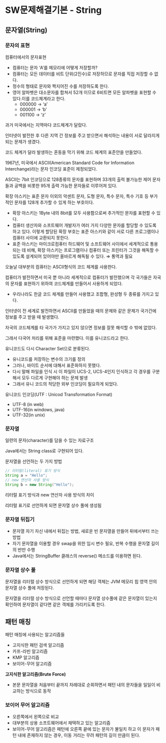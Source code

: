 # SW문제해결기본 - String

## 문자열(String)

### 문자의 표현

컴퓨터에서의 문자표현

- 컴퓨터는 문자 ‘A’를 메모리에 어떻게 저장할까?
- 컴퓨터는 모든 데이터를 비트 단위(2진수)로 저장하므로 문자를 직접 저장할 수 없다.
- 정수의 형태로 문자와 짝지어진 수를 저장하도록 한다.
- 영어 알파벳은 대소문자를 합쳐서 52개 이므로 6비트면 모든 알파벳을 표현할 수 있다.이를 코드체계라고 한다.
    - 000000 → ‘a’
    - 000001 → ‘b’
    - 001100 → ‘z’

과거 미국에서는 지역마다 코드체계가 달랐다.

인터넷이 발전한 후 다른 지역 간 정보를 주고 받으면서 해석하는 내용이 서로 달라지게 되는 문제가 생겼다.

코드 체계가 달라 발생하는 혼동을 막기 위해 코드 체계의 표준안을 만들었다.

1967년, 미국에서 ASCII(American Standard Code for Information Interchange)라는 문자 인코딩 표준이 제정되었다.

ASCII는 7bit 인코딩으로 128종류의 문자를 표현하며 33개의 출력 불가능한 제어 문자들과 공백을 비롯한 95개 출력 가능한 문자들로 이루어져 있다.

확장 아스키는 표준 문자 이외의 악센트 문자, 도형 문자, 특수 문자, 특수 기호 등 부가적인 문자를 128개 추가할 수 있게 하는 부호이다.

- 확장 아스키는 1Byte 내의 8bit를 모두 사용함으로써 추가적인 문자를 표현할 수 있다.
- 컴퓨터 생산자와 소프트웨어 개발자가 여러 가지 다양한 문자를 할당할 수 있도록 하고 있다. 이렇게 할당된 확장 부호는 표준 아스키와 같이 서로 다른 프로그램이나 컴퓨터 사이에 교환되지 못한다.
- 표준 아스키는 마이크로컴퓨터 하드웨어 및 소프트웨어 사이에서 세계적으로 통용되는 데 비해, 확장 아스키는 프로그램이나 컴퓨터 또는 프린터가 그것을 해독할 수 있도록 설계되어 있어야만 올바르게 해독될 수 있다. ⇒ 통역과 필요

오늘날 대부분의 컴퓨터는 ASCII형식의 코드 체계를 사용한다.

컴퓨터가 발전하면서 미국 뿐 아니라 세계적으로 컴퓨터가 발전했으며 각 국가들은 자국의 문자를 표현하기 위하여 코드체계를 만들어서 사용하게 되었다.

- 우리나라도 한글 코드 체계를 만들어 사용했고 조합형, 완성형 두 종류를 가지고 있다.

인터넷이 전 세계로 발전하면서 ASCII를 만들었을 때의 문제와 같은 문제가 국가간에 정보를 주고 받을 때 발생했다.

자국의 코드체계를 타 국가가 가지고 있지 않으면 정보를 잘못 해석할 수 밖에 없었다.

그래서 다국어 처리를 위해 표준을 마련했다. 이를 유니코드라고 한다.

유니코드도 다시 Character Set으로 분류된다.

- 유니코드를 저장하는 변수의 크기를 정의
- 그러나, 바이트 순서에 대해서 표준화하지 못했다.
- 다시 말해 파일을 인식 시 이 파일이 UCS-2, UCS-4인지 인식하고 각 경우를 구분해서 모두 다르게 구현해야 하는 문제 발생
- 그래서 유니 코드의 적당한 외부 인코딩이 필요하게 되었다.

유니코드 인코딩(UTF : Unicod Transformation Format)

- UTF-8 (in web)
- UTF-16(in windows, java)
- UTF-32(in unix)

### 문자열

일련의 문자(character)를 담을 수 있는 자료구조

Java에서는 String class로 구현되어 있다.

문자열을 선언하는 두 가지 방법

```java
// 리터럴(literal) 표기 방식
String a = "Hello";
// new 연산자 사용 방식
String b = new String("Hello");
```

리터럴 표기 방식과 new 연산자 사용 방식의 차이

리터럴 표기로 선언하게 되면 문자열 상수 풀에 생성됨

### 문자열 뒤집기

- 문자열 자기 자신 내에서 뒤집는 방법, 새로운 빈 문자열을 만들어 뒤에서부터 쓰는 방법
- 자기 문자열을 이용할 경우 swap을 위한 임시 변수 필요, 반복 수행을 문자열 길이의 반만 수행
- Java에서는 StringBuffer 클래스의 reverse() 메소드를 이용하면 된다.

### 문자열 상수 풀

문자열을 리터럴 상수 방식으로 선언하게 되면 해당 객체는 JVM 메모리 힙 영역 안의 문자열 상수 풀에 저장된다.

문자열을 리터럴 상수 방식으로 선언할 때마다 문자열 상수풀에 같은 문자열이 있는지 확인하여 문자열이 같다면 같은 객체를 가리키도록 한다.

## 패턴 매칭

패턴 매칭에 사용되는 알고리즘들

- 고지식한 패턴 검색 알고리즘
- 카프-라빈 알고리즘
- KMP 알고리즘
- 보이어-무어 알고리즘

**고지식한 알고리즘(Brute Force)**

- 본문 문자열을 처음부터 끝까지 차례대로 순회하면서 패턴 내의 문자들을 일일이 비교하는 방식으로 동작

### 보이어 무어 알고리즘

- 오른쪽에서 왼쪽으로 비교
- 대부분의 상용 소프트웨어에서 채택하고 있는 알고리즘
- 보이어-무어 알고리즘은 패턴에 오른쪽 끝에 있는 문자가 불일치 하고 이 문자가 패턴 내에 존재하지 않는 경우, 이동 거리는 무려 패턴의 길이 만큼이 된다.